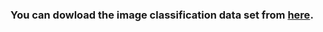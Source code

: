 ### You can dowload the image classification data set from [here](https://drive.google.com/file/d/1OqosM7liu_-QIddYhPZ9TEq_NbiG80uw/view?usp=sharing).
